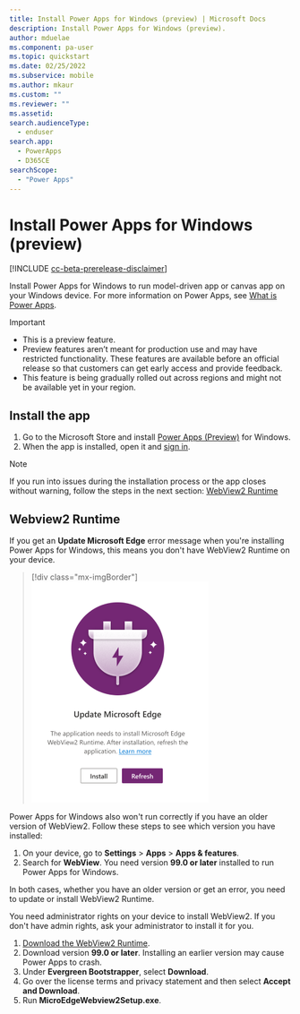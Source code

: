 ```yaml
---
title: Install Power Apps for Windows (preview) | Microsoft Docs
description: Install Power Apps for Windows (preview).
author: mduelae
ms.component: pa-user
ms.topic: quickstart
ms.date: 02/25/2022
ms.subservice: mobile
ms.author: mkaur
ms.custom: ""
ms.reviewer: ""
ms.assetid: 
search.audienceType: 
  - enduser
search.app: 
  - PowerApps
  - D365CE
searchScope:
  - "Power Apps"
---
```


# Install Power Apps for Windows (preview) 

[!INCLUDE [cc-beta-prerelease-disclaimer](../includes/cc-beta-prerelease-disclaimer.md)]

Install Power Apps for Windows to run model-driven app or canvas app on your Windows device. For more information on Power Apps, see [What is Power Apps](/powerapps/powerapps-overview).


> [!IMPORTANT]
> - This is a preview feature.
> - Preview features aren’t meant for production use and may have restricted functionality. These features are available before an official release so that customers can get early access and provide feedback.
> - This feature is being gradually rolled out across regions and might not be available yet in your region.

## Install the app

1. Go to the Microsoft Store and install [Power Apps (Preview)](https://www.microsoft.com/store/apps/9MVC8P1Q3B29) for Windows.  
2. When the app is installed, open it and [sign in](windows-app-use.md). 
> [!NOTE]
> If you run into issues during the installation process or the app closes without warning, follow the steps in the next section: [WebView2 Runtime](windows-app-install.md#webview2-runtime)

## Webview2 Runtime

If you get an **Update Microsoft Edge** error message when you're installing Power Apps for Windows, this means you don't have WebView2 Runtime on your device.

> [!div class="mx-imgBorder"]
> ![WebView2 Runtime errow.](media/webview2.png "WebView2")

Power Apps for Windows also won't run correctly if you have an older version of WebView2. Follow these steps to see which version you have installed:

1. On your device, go to **Settings** > **Apps** > **Apps & features**.
2. Search for **WebView**. You need version **99.0 or later** installed to run Power Apps for Windows.

In both cases, whether you have an older version or get an error, you need to update or install WebView2 Runtime.

You need administrator rights on your device to install WebView2. If you don't have admin rights, ask your administrator to install it for you. 
 
1. [Download the WebView2 Runtime](https://developer.microsoft.com/microsoft-edge/webview2/#download-section).
2. Download version **99.0 or later**. Installing an earlier version may cause Power Apps to crash.
3. Under **Evergreen Bootstrapper**, select **Download**.
4. Go over the license terms and privacy statement and then select **Accept and Download**.
5. Run **MicroEdgeWebview2Setup.exe**.

